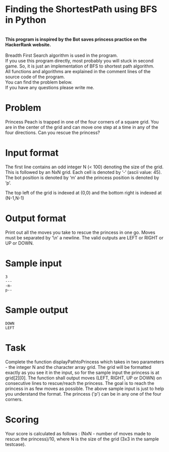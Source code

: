# Finding the  ShortestPath using BFS in Python
  <br><b>This program is inspired by the Bot saves princess practice on the HackerRank website.</b>
  <br><br>Breadth First Search algorithm is used in the program.
  <br>If you use this program directly, most probably you will stuck in second game. So, it is just an implementation of BFS to shortest path algorithm.
  <br>All functions and algorithms are explained in the comment lines of the source code of the program.
  <br>You can find the problem below.
  <br>If you have any questions please write me.
  
  
# Problem
  Princess Peach is trapped in one of the four corners of a square grid.
  You are in the center of the grid and can move one step at a time in
  any of the four directions. Can you rescue the princess?
# Input format
   The first line contains an odd integer N (< 100) denoting the size of
   the grid. This is followed by an NxN grid. Each cell is denoted by ‘-‘
   (ascii value: 45). The bot position is denoted by ‘m’ and the princess
   position is denoted by ‘p’.
   
   The top left of the grid is indexed at (0,0) and the bottom right is
   indexed at (N-1,N-1)
# Output format
   Print out all the moves you take to rescue the princess in one go.
   Moves must be separated by ‘\n’ a newline. The valid outputs are LEFT
   or RIGHT or UP or DOWN.
# Sample input
    3
    ---
    -m-
    p--
# Sample output
    DOWN
    LEFT
# Task
  Complete the function displayPathtoPrincess which takes in two parameters - the integer N and the character array grid. The grid will be formatted exactly as you see it in the input, so for the sample input the princess is at grid[2][0]. The function shall output moves (LEFT, RIGHT, UP or DOWN) on consecutive lines to rescue/reach the princess. The goal is to reach the princess in as few moves as possible.
  The above sample input is just to help you understand the format. The princess ('p') can be in any one of the four corners.
# Scoring
  Your score is calculated as follows : (NxN - number of moves made to rescue the princess)/10, where N is the size of the grid (3x3 in the sample testcase).
